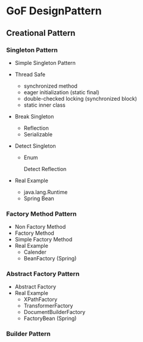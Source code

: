 # GoF DesignPattern

## Creational Pattern

### Singleton Pattern

- Simple Singleton Pattern

- Thread Safe
  - synchronized method
  - eager initialization (static final)
  - double-checked locking (synchronized block)
  - static inner class

- Break Singleton
  - Reflection
  - Serializable

- Detect Singleton
  - Enum
    
    Detect Reflection

- Real Example
  - java.lang.Runtime
  - Spring Bean

### Factory Method Pattern

- Non Factory Method
- Factory Method
- Simple Factory Method
- Real Example
  - Calender
  - BeanFactory (Spring)

### Abstract Factory Pattern

- Abstract Factory
- Real Example
  - XPathFactory
  - TransformerFactory
  - DocumentBuilderFactory
  - FactoryBean (Spring)

### Builder Pattern
